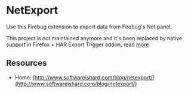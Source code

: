 NetExport
=========

Use this Firebug extension to export data from Firebug's Net panel.

This project is not maintained anymore and it's been replaced by
native support in Firefox + HAR Export Trigger addon, read
[more](https://github.com/firebug/har-export-trigger).


Resources
---------

* Home: [http://www.softwareishard.com/blog/netexport/](http://www.softwareishard.com/blog/netexport/)
